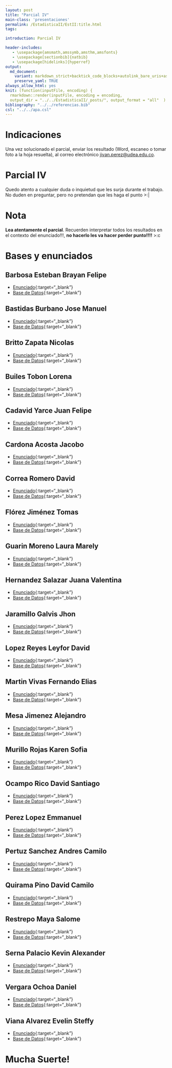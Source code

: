 ```yaml
---
layout: post
title: "Parcial IV"
main-class: 'presentaciones'
permalink: /EstadisticaII/EstII:title.html
tags:

introduction: Parcial IV

header-includes:
   - \usepackage{amsmath,amssymb,amsthm,amsfonts}
   - \usepackage[sectionbib]{natbib}
   - \usepackage[hidelinks]{hyperref}
output:
  md_document:
    variant: markdown_strict+backtick_code_blocks+autolink_bare_uris+ascii_identifiers+tex_math_single_backslash
    preserve_yaml: TRUE
always_allow_html: yes   
knit: (function(inputFile, encoding) {
  rmarkdown::render(inputFile, encoding = encoding,
  output_dir = "../../EstadisticaII/_posts/", output_format = "all"  ) })
bibliography: "../../referencias.bib"
csl: "../../apa.csl"
---
```


# Indicaciones

Una vez solucionado el parcial, enviar los resultado (Word, escaneo o
tomar foto a la hoja resuelta), al correo electrónico
<a target="_blank" href="mailto:jivan.perez@udea.edu.co">
jivan.perez@udea.edu.co</a>.

# Parcial IV

Quedo atento a cualquier duda o inquietud que les surja durante el
trabajo. No duden en preguntar, pero no pretendan que les haga el punto
&gt;:|

# Nota

**Lea atentamente el parcial**. Recuerden interpretar todos los
resultados en el contexto del enunciado!!!, **no hacerlo les va hacer
perder punto!!!!** &gt;:c

# Bases y enunciados

## Barbosa Esteban Brayan Felipe

-   [Enunciado](https://github.com/jiperezga/jiperezga.github.io/raw/master/Dataset/Parcial/T1005028536.pdf){:target=“\_blank”}
-   [Base de
    Datos](https://github.com/jiperezga/jiperezga.github.io/raw/master/Dataset/Parcial/B1005028536.csv){:target=“\_blank”}

## Bastidas Burbano Jose Manuel

-   [Enunciado](https://github.com/jiperezga/jiperezga.github.io/raw/master/Dataset/Parcial/T1138524086.pdf){:target=“\_blank”}
-   [Base de
    Datos](https://github.com/jiperezga/jiperezga.github.io/raw/master/Dataset/Parcial/B1138524086.csv){:target=“\_blank”}

## Britto Zapata Nicolas

-   [Enunciado](https://github.com/jiperezga/jiperezga.github.io/raw/master/Dataset/Parcial/T1035305565.pdf){:target=“\_blank”}
-   [Base de
    Datos](https://github.com/jiperezga/jiperezga.github.io/raw/master/Dataset/Parcial/B1035305565.csv){:target=“\_blank”}

## Builes Tobon Lorena

-   [Enunciado](https://github.com/jiperezga/jiperezga.github.io/raw/master/Dataset/Parcial/T1001228196.pdf){:target=“\_blank”}
-   [Base de
    Datos](https://github.com/jiperezga/jiperezga.github.io/raw/master/Dataset/Parcial/B1001228196.csv){:target=“\_blank”}

## Cadavid Yarce Juan Felipe

-   [Enunciado](https://github.com/jiperezga/jiperezga.github.io/raw/master/Dataset/Parcial/T1044102034.pdf){:target=“\_blank”}
-   [Base de
    Datos](https://github.com/jiperezga/jiperezga.github.io/raw/master/Dataset/Parcial/B1044102034.csv){:target=“\_blank”}

## Cardona Acosta Jacobo

-   [Enunciado](https://github.com/jiperezga/jiperezga.github.io/raw/master/Dataset/Parcial/T1089931364.pdf){:target=“\_blank”}
-   [Base de
    Datos](https://github.com/jiperezga/jiperezga.github.io/raw/master/Dataset/Parcial/B1089931364.csv){:target=“\_blank”}

## Correa Romero David

-   [Enunciado](https://github.com/jiperezga/jiperezga.github.io/raw/master/Dataset/Parcial/T1000557127.pdf){:target=“\_blank”}
-   [Base de
    Datos](https://github.com/jiperezga/jiperezga.github.io/raw/master/Dataset/Parcial/B1000557127.csv){:target=“\_blank”}

## Flórez Jiménez Tomas

-   [Enunciado](https://github.com/jiperezga/jiperezga.github.io/raw/master/Dataset/Parcial/T1152460117.pdf){:target=“\_blank”}
-   [Base de
    Datos](https://github.com/jiperezga/jiperezga.github.io/raw/master/Dataset/Parcial/B1152460117.csv){:target=“\_blank”}

## Guarin Moreno Laura Marely

-   [Enunciado](https://github.com/jiperezga/jiperezga.github.io/raw/master/Dataset/Parcial/T1020104926.pdf){:target=“\_blank”}
-   [Base de
    Datos](https://github.com/jiperezga/jiperezga.github.io/raw/master/Dataset/Parcial/B1020104926.csv){:target=“\_blank”}

## Hernandez Salazar Juana Valentina

-   [Enunciado](https://github.com/jiperezga/jiperezga.github.io/raw/master/Dataset/Parcial/T1193579747.pdf){:target=“\_blank”}
-   [Base de
    Datos](https://github.com/jiperezga/jiperezga.github.io/raw/master/Dataset/Parcial/B1193579747.csv){:target=“\_blank”}

## Jaramillo Galvis Jhon

-   [Enunciado](https://github.com/jiperezga/jiperezga.github.io/raw/master/Dataset/Parcial/T1004347892.pdf){:target=“\_blank”}
-   [Base de
    Datos](https://github.com/jiperezga/jiperezga.github.io/raw/master/Dataset/Parcial/B1004347892.csv){:target=“\_blank”}

## Lopez Reyes Leyfor David

-   [Enunciado](https://github.com/jiperezga/jiperezga.github.io/raw/master/Dataset/Parcial/T1083876251.pdf){:target=“\_blank”}
-   [Base de
    Datos](https://github.com/jiperezga/jiperezga.github.io/raw/master/Dataset/Parcial/B1083876251.csv){:target=“\_blank”}

## Martin Vivas Fernando Elias

-   [Enunciado](https://github.com/jiperezga/jiperezga.github.io/raw/master/Dataset/Parcial/T1017250715.pdf){:target=“\_blank”}
-   [Base de
    Datos](https://github.com/jiperezga/jiperezga.github.io/raw/master/Dataset/Parcial/B1017250715.csv){:target=“\_blank”}

## Mesa Jimenez Alejandro

-   [Enunciado](https://github.com/jiperezga/jiperezga.github.io/raw/master/Dataset/Parcial/T1192832074.pdf){:target=“\_blank”}
-   [Base de
    Datos](https://github.com/jiperezga/jiperezga.github.io/raw/master/Dataset/Parcial/B1192832074.csv){:target=“\_blank”}

## Murillo Rojas Karen Sofia

-   [Enunciado](https://github.com/jiperezga/jiperezga.github.io/raw/master/Dataset/Parcial/T1000445568.pdf){:target=“\_blank”}
-   [Base de
    Datos](https://github.com/jiperezga/jiperezga.github.io/raw/master/Dataset/Parcial/B1000445568.csv){:target=“\_blank”}

## Ocampo Rico David Santiago

-   [Enunciado](https://github.com/jiperezga/jiperezga.github.io/raw/master/Dataset/Parcial/T1001478035.pdf){:target=“\_blank”}
-   [Base de
    Datos](https://github.com/jiperezga/jiperezga.github.io/raw/master/Dataset/Parcial/B1001478035.csv){:target=“\_blank”}

## Perez Lopez Emmanuel

-   [Enunciado](https://github.com/jiperezga/jiperezga.github.io/raw/master/Dataset/Parcial/T1020332073.pdf){:target=“\_blank”}
-   [Base de
    Datos](https://github.com/jiperezga/jiperezga.github.io/raw/master/Dataset/Parcial/B1020332073.csv){:target=“\_blank”}

## Pertuz Sanchez Andres Camilo

-   [Enunciado](https://github.com/jiperezga/jiperezga.github.io/raw/master/Dataset/Parcial/T1137975166.pdf){:target=“\_blank”}
-   [Base de
    Datos](https://github.com/jiperezga/jiperezga.github.io/raw/master/Dataset/Parcial/B1137975166.csv){:target=“\_blank”}

## Quirama Pino David Camilo

-   [Enunciado](https://github.com/jiperezga/jiperezga.github.io/raw/master/Dataset/Parcial/T1214744036.pdf){:target=“\_blank”}
-   [Base de
    Datos](https://github.com/jiperezga/jiperezga.github.io/raw/master/Dataset/Parcial/B1214744036.csv){:target=“\_blank”}

## Restrepo Maya Salome

-   [Enunciado](https://github.com/jiperezga/jiperezga.github.io/raw/master/Dataset/Parcial/T1013457769.pdf){:target=“\_blank”}
-   [Base de
    Datos](https://github.com/jiperezga/jiperezga.github.io/raw/master/Dataset/Parcial/B1013457769.csv){:target=“\_blank”}

## Serna Palacio Kevin Alexander

-   [Enunciado](https://github.com/jiperezga/jiperezga.github.io/raw/master/Dataset/Parcial/T1048020998.pdf){:target=“\_blank”}
-   [Base de
    Datos](https://github.com/jiperezga/jiperezga.github.io/raw/master/Dataset/Parcial/B1048020998.csv){:target=“\_blank”}

## Vergara Ochoa Daniel

-   [Enunciado](https://github.com/jiperezga/jiperezga.github.io/raw/master/Dataset/Parcial/T1037642829.pdf){:target=“\_blank”}
-   [Base de
    Datos](https://github.com/jiperezga/jiperezga.github.io/raw/master/Dataset/Parcial/B1037642829.csv){:target=“\_blank”}

## Viana Alvarez Evelin Steffy

-   [Enunciado](https://github.com/jiperezga/jiperezga.github.io/raw/master/Dataset/Parcial/T1002146503.pdf){:target=“\_blank”}
-   [Base de
    Datos](https://github.com/jiperezga/jiperezga.github.io/raw/master/Dataset/Parcial/B1002146503.csv){:target=“\_blank”}

<h1>
Mucha Suerte!
</h1>
